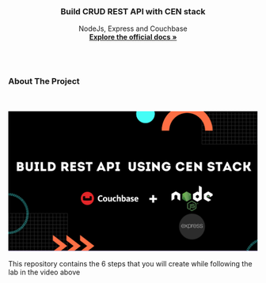 
<div id="top"></div>
<br />
<div align="center">


  <h3 align="center">Build CRUD REST API with CEN stack</h3>

  <p align="center">
    NodeJs, Express and Couchbase
    <br />
    <a href="https://docs.couchbase.com/nodejs-sdk/current/hello-world/start-using-sdk.html"><strong>Explore the official docs »</strong></a>
    <br />
  </p>
</div>

<br /><br />

<!-- ABOUT THE PROJECT -->
### About The Project
<br /><br />
[![Watch the video](./home.png)](https://youtu.be/jQcQlj-mWLs)
 
This repository contains the 6 steps that you will create while following the lab in the video above

